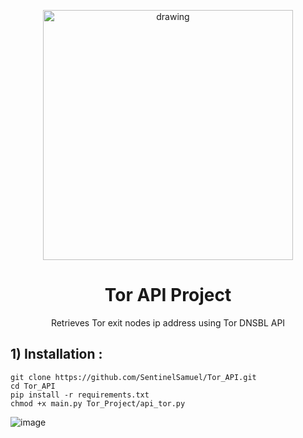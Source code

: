 <p align="center">
    <img src="https://user-images.githubusercontent.com/114468569/236483898-d9d94370-3a77-4262-8349-f592b859f3f9.png" alt="drawing" style="width:400px;">
</p>

<div align="center">
    <h1> 
        Tor API Project 
    </h1>
</div>


<p align="center">
    Retrieves Tor exit nodes ip address using Tor DNSBL API <br/>
</p>

## 1) Installation : 
```
git clone https://github.com/SentinelSamuel/Tor_API.git
cd Tor_API
pip install -r requirements.txt
chmod +x main.py Tor_Project/api_tor.py
```
![image](https://github.com/SentinelSamuel/Tor_API/assets/114468569/e53471cf-c225-44e4-a637-c99c44d83646)


